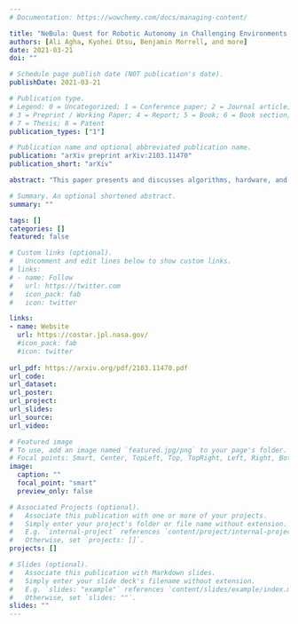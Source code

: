 ```yaml
---
# Documentation: https://wowchemy.com/docs/managing-content/

title: "NeBula: Quest for Robotic Autonomy in Challenging Environments; TEAM CoSTAR at the DARPA Subterranean Challenge"
authors: [Ali Agha, Kyohei Otsu, Benjamin Morrell, and more]
date: 2021-03-21
doi: ""

# Schedule page publish date (NOT publication's date).
publishDate: 2021-03-21

# Publication type.
# Legend: 0 = Uncategorized; 1 = Conference paper; 2 = Journal article;
# 3 = Preprint / Working Paper; 4 = Report; 5 = Book; 6 = Book section;
# 7 = Thesis; 8 = Patent
publication_types: ["1"]

# Publication name and optional abbreviated publication name.
publication: "arXiv preprint arXiv:2103.11470"
publication_short: "arXiv"

abstract: "This paper presents and discusses algorithms, hardware, and software architecture developed by the TEAM CoSTAR (Collaborative SubTerranean Autonomous Robots), competing in the DARPA Subterranean Challenge.  Specifically, it presents the techniques utilized within the Tunnel (2019) and Urban (2020) competitions,  where CoSTAR achieved 2nd and 1st place, respectively. We also discuss CoSTAR’s demonstrations in Martian-analog surface and subsurface (lava tubes) exploration. The paper introduces our autonomy solution, referred to as NeBula (Networked Belief-aware Perceptual Autonomy).  NeBula is an uncertainty-aware framework that aims at enabling resilient and modular autonomy solutions by performing reasoning and decision making in the belief space (space of probability distributions over the  robot  and  world  states).   We  discuss  various  components  of  the  NeBula  framework, including:  (i) geometric and semantic environment mapping; (ii) a multi-modal positioning system;  (iii)  traversability  analysis  and  local  planning;  (iv)  global  motion  planning  and exploration  behavior;  (i)  risk-aware  mission  planning;  (vi)  networking  and  decentralized reasoning; and (vii) learning-enabled adaptation.  We discuss the performance of NeBula on several robot types (e.g.  wheeled, legged, flying), in various environments.  We discuss the specific results and lessons learned from fielding this solution in the challenging courses of the DARPA Subterranean Challenge competition."

# Summary. An optional shortened abstract.
summary: ""

tags: []
categories: []
featured: false

# Custom links (optional).
#   Uncomment and edit lines below to show custom links.
# links:
# - name: Follow
#   url: https://twitter.com
#   icon_pack: fab
#   icon: twitter

links:
- name: Website
  url: https://costar.jpl.nasa.gov/
  #icon_pack: fab
  #icon: twitter
  
url_pdf: https://arxiv.org/pdf/2103.11470.pdf
url_code:
url_dataset:
url_poster:
url_project:
url_slides:
url_source:
url_video:

# Featured image
# To use, add an image named `featured.jpg/png` to your page's folder. 
# Focal points: Smart, Center, TopLeft, Top, TopRight, Left, Right, BottomLeft, Bottom, BottomRight.
image:
  caption: ""
  focal_point: "smart"
  preview_only: false

# Associated Projects (optional).
#   Associate this publication with one or more of your projects.
#   Simply enter your project's folder or file name without extension.
#   E.g. `internal-project` references `content/project/internal-project/index.md`.
#   Otherwise, set `projects: []`.
projects: []

# Slides (optional).
#   Associate this publication with Markdown slides.
#   Simply enter your slide deck's filename without extension.
#   E.g. `slides: "example"` references `content/slides/example/index.md`.
#   Otherwise, set `slides: ""`.
slides: ""
---
```

